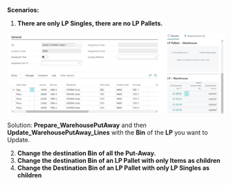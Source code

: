**Scenarios:**

1) **There are only LP Singles, there are no LP Pallets.**

![image.png](/.attachments/image-6550fa7e-a576-441e-ae1b-4ae261159d9e.png)

Solution: **Prepare_WarehousePutAway** and then **Update_WarehousePutAway_Lines** with the **Bin** of the **LP** you want to Update.

2) **Change the destination Bin of all the Put-Away.**
3) **Change the destination Bin of an LP Pallet with only Items as children**
4) **Change the Destination Bin of an LP Pallet with only LP Singles as children**